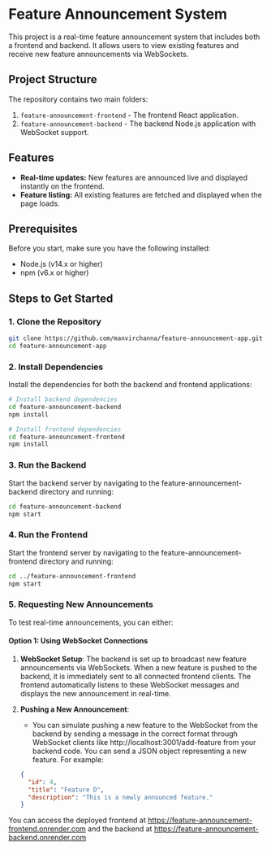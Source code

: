 # Feature Announcement System

This project is a real-time feature announcement system that includes both a frontend and backend. It allows users to view existing features and receive new feature announcements via WebSockets.

## Project Structure

The repository contains two main folders:

1. `feature-announcement-frontend` - The frontend React application.
2. `feature-announcement-backend` - The backend Node.js application with WebSocket support.

## Features

- **Real-time updates:** New features are announced live and displayed instantly on the frontend.
- **Feature listing:** All existing features are fetched and displayed when the page loads.

## Prerequisites

Before you start, make sure you have the following installed:

- Node.js (v14.x or higher)
- npm (v6.x or higher)

## Steps to Get Started

### 1. Clone the Repository

```bash
git clone https://github.com/manvirchanna/feature-announcement-app.git
cd feature-announcement-app
```

### 2. Install Dependencies
Install the dependencies for both the backend and frontend applications:

```bash
# Install backend dependencies
cd feature-announcement-backend
npm install

# Install frontend dependencies
cd feature-announcement-frontend
npm install
```

### 3. Run the Backend
Start the backend server by navigating to the feature-announcement-backend directory and running:

```bash
cd feature-announcement-backend
npm start
```

### 4. Run the Frontend
Start the frontend server by navigating to the feature-announcement-frontend directory and running:

```bash
cd ../feature-announcement-frontend
npm start
```

### 5. Requesting New Announcements

To test real-time announcements, you can either:

#### Option 1: Using WebSocket Connections

1. **WebSocket Setup**:
   The backend is set up to broadcast new feature announcements via WebSockets. When a new feature is pushed to the backend, it is immediately sent to all connected frontend clients. The frontend automatically listens to these WebSocket messages and displays the new announcement in real-time.

2. **Pushing a New Announcement**:
   - You can simulate pushing a new feature to the WebSocket from the backend by sending a message in the correct format through WebSocket clients like http://localhost:3001/add-feature from your backend code. You can send a JSON object representing a new feature. For example:

   ```json
   {
     "id": 4,
     "title": "Feature D",
     "description": "This is a newly announced feature."
   }


You can access the deployed frontend at https://feature-announcement-frontend.onrender.com and the backend at https://feature-announcement-backend.onrender.com
